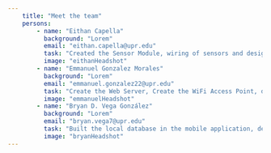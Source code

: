 ```yaml
---
    title: "Meet the team"
    persons:
        - name: "Eithan Capella"
          background: "Lorem"
          email: "eithan.capella@upr.edu"
          task: "Created the Sensor Module, wiring of sensors and design. Processing of data for sensors, calibration (mapping and scaling). Handled Queue of instructions and threading of tasks for concurrency in the ESP32. Finished the Internal Tool: Connectivity with the Sensor Module. Handled the storage of csv in the local filesystem. And other hardware design elements."
          image: "eithanHeadshot"
        - name: "Emmanuel Gonzalez Morales"
          background: "Lorem"
          email: "emmanuel.gonzalez22@upr.edu"
          task: "Create the Web Server, Create the WiFi Access Point, designed and created the starting point of the Internal Tool. Designed the UX/UI of the mobile application with the help of Alexandra Camuñas a UX/UI profesional. Started the Mobile application and created basic layout and UI Elements. Created the informative website for the project."
          image: "emmanuelHeadshot"
        - name: "Bryan D. Vega González"
          background: "Lorem"
          email: "bryan.vega7@upr.edu"
          task: "Built the local database in the mobile application, defining the schema for devices, sessions, and sensor data. Implemented RESTful API endpoints to manage data flow between the ESP32 and the mobile app."
          image: "bryanHeadshot"
---
```


